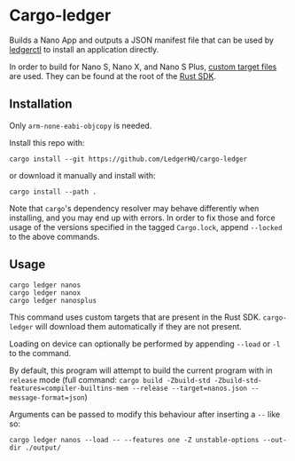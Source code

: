 # Cargo-ledger

Builds a Nano App and outputs a JSON manifest file that can be used by [ledgerctl](https://github.com/LedgerHQ/ledgerctl) to install an application directly.

In order to build for Nano S, Nano X, and Nano S Plus, [custom target files](https://docs.rust-embedded.org/embedonomicon/custom-target.html) are used. They can be found at the root of the [Rust SDK](https://github.com/LedgerHQ/ledger-nanos-sdk/).

## Installation

Only `arm-none-eabi-objcopy` is needed.

Install this repo with:

```
cargo install --git https://github.com/LedgerHQ/cargo-ledger
```

or download it manually and install with:

```
cargo install --path .
```

Note that `cargo`'s dependency resolver may behave differently when installing, and you may end up with errors.
In order to fix those and force usage of the versions specified in the tagged `Cargo.lock`, append `--locked` to the above commands.

## Usage


```
cargo ledger nanos
cargo ledger nanox
cargo ledger nanosplus
```

This command uses custom targets that are present in the Rust SDK. `cargo-ledger` will download them automatically if they are not present.

Loading on device can optionally be performed by appending `--load` or `-l` to the command.

By default, this program will attempt to build the current program with in `release` mode (full command: `cargo build -Zbuild-std -Zbuild-std-features=compiler-builtins-mem --release --target=nanos.json --message-format=json`)


Arguments can be passed to modify this behaviour after inserting a `--` like so:

```
cargo ledger nanos --load -- --features one -Z unstable-options --out-dir ./output/
```